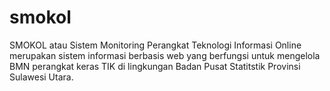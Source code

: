 # smokol
SMOKOL atau Sistem Monitoring Perangkat Teknologi Informasi Online merupakan sistem informasi berbasis web yang berfungsi untuk mengelola BMN perangkat keras TIK di lingkungan Badan Pusat Statitstik Provinsi Sulawesi Utara.
